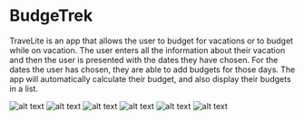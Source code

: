 # BudgeTrek

TraveLite is an app that allows the user to budget for vacations or to budget while on vacation. The user enters all the 
information about their vacation and then the user is presented with the dates they have chosen. For the dates the 
user has chosen, they are able to add budgets for those days. The app will automatically calculate their budget, and also
display their budgets in a list.


![alt text](http://i1378.photobucket.com/albums/ah112/pakjoonhee90/budgetrekfeature_zpszlxvlpms.png)
![alt text](http://i1378.photobucket.com/albums/ah112/pakjoonhee90/Screenshot_1487038007_zpsmgs4uyau.png)
![alt text](http://i1378.photobucket.com/albums/ah112/pakjoonhee90/Screenshot_1486955378_zpsftgiog7k.png)
![alt text](http://i1378.photobucket.com/albums/ah112/pakjoonhee90/Screenshot_1486955411_zpsrg3jncyr.png)
![alt text](http://i1378.photobucket.com/albums/ah112/pakjoonhee90/Screenshot_1486955371_zpskmt8bpcb.png)
![alt text](http://i1378.photobucket.com/albums/ah112/pakjoonhee90/Screenshot_1487038039_zpseoevmhhi.png)
